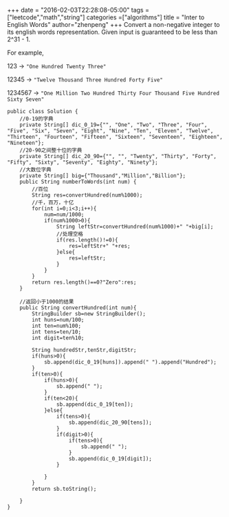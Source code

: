 +++
date = "2016-02-03T22:28:08-05:00"
tags = ["leetcode","math","string"]
categories =["algorithms"]
title = "Inter to English Words"
author="zhenpeng"
+++
Convert a non-negative integer to its english words representation. Given input is guaranteed to be less than 2^31 - 1.
<!--more-->
For example,

123 -> `"One Hundred Twenty Three"`

12345 -> `"Twelve Thousand Three Hundred Forty Five"`

1234567 -> `"One Million Two Hundred Thirty Four Thousand Five Hundred Sixty Seven"`

```
public class Solution {
    //0-19的字典
    private String[] dic_0_19={"", "One", "Two", "Three", "Four", "Five", "Six", "Seven", "Eight", "Nine", "Ten", "Eleven", "Twelve", "Thirteen", "Fourteen", "Fifteen", "Sixteen", "Seventeen", "Eighteen", "Nineteen"};
    //20-90之间整十位的字典
    private String[] dic_20_90={"", "", "Twenty", "Thirty", "Forty", "Fifty", "Sixty", "Seventy", "Eighty", "Ninety"};
    //大数位字典
    private String[] big={"Thousand","Million","Billion"};
    public String numberToWords(int num) {
        //百位
        String res=convertHundred(num%1000);
        //千，百万，十亿
        for(int i=0;i<3;i++){
            num=num/1000;
            if(num%1000>0){
                String leftStr=convertHundred(num%1000)+" "+big[i];
                //处理空格
                if(res.length()!=0){
                    res=leftStr+" "+res;
                }else{
                    res=leftStr;
                }
            }
        }
        return res.length()==0?"Zero":res;
    }
    
    //返回小于1000的结果
    public String convertHundred(int num){
        StringBuilder sb=new StringBuilder();
        int huns=num/100;
        int ten=num%100;
        int tens=ten/10;
        int digit=ten%10;
        
        String hundredStr,tenStr,digitStr;
        if(huns>0){
            sb.append(dic_0_19[huns]).append(" ").append("Hundred");
        }
        if(ten>0){
            if(huns>0){
                sb.append(" ");
            }
            if(ten<20){
                sb.append(dic_0_19[ten]);
            }else{
                if(tens>0){
                    sb.append(dic_20_90[tens]);
                }
                if(digit>0){
                    if(tens>0){
                        sb.append(" ");
                    }
                    sb.append(dic_0_19[digit]);
                }
                
            }
        }
        return sb.toString();
        
    }
}
```